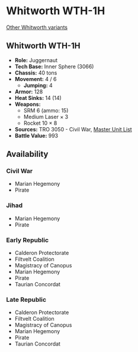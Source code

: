 # Whitworth WTH-1H

[Other Whitworth variants](../whitworth.md)

## Whitworth WTH-1H
- **Role:** Juggernaut
- **Tech Base:** Inner Sphere (3066)
- **Chassis:** 40 tons
- **Movement:** 4 / 6
  - **Jumping:** 4
- **Armor:** 128
- **Heat Sinks:** 14 (14)
- **Weapons:**
  - SRM 6 (ammo: 15)
  - Medium Laser × 3
  - Rocket 10 × 8
- **Sources:** TRO 3050 - Civil War, [Master Unit List](http://masterunitlist.info/Unit/Details/3539/whitworth-wth-1h)
- **Battle Value:** 993

## Availability

### Civil War
- Marian Hegemony
- Pirate

### Jihad
- Marian Hegemony
- Pirate

### Early Republic
- Calderon Protectorate
- Filtvelt Coalition
- Magistracy of Canopus
- Marian Hegemony
- Pirate
- Taurian Concordat

### Late Republic
- Calderon Protectorate
- Filtvelt Coalition
- Magistracy of Canopus
- Marian Hegemony
- Pirate
- Taurian Concordat

